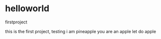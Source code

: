# helloworld
firstproject

this is the first project, testing
i am pineapple
you are an apple
let do apple
